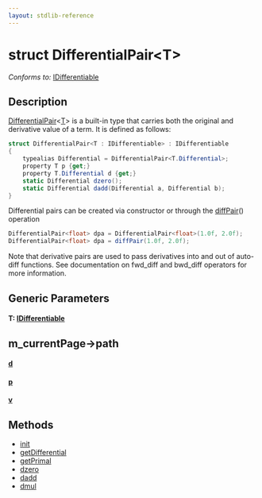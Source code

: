 ```yaml
---
layout: stdlib-reference
---
```


# struct DifferentialPair\<T\>

*Conforms to:* [IDifferentiable](../../interfaces/idifferentiable-01/index.html)

## Description

<span class='code'><a href="index.html" class="code_type">DifferentialPair</a>&lt;<a href="index.html#typeparam-T" class="code_type">T</a>&gt;</span> is a built-in type that carries both the original and derivative value of a term.
It is defined as follows:
```csharp
struct DifferentialPair<T : IDifferentiable> : IDifferentiable
{
    typealias Differential = DifferentialPair<T.Differential>;
    property T p {get;}
    property T.Differential d {get;}
    static Differential dzero();
    static Differential dadd(Differential a, Differential b);
}
```

Differential pairs can be created via constructor or through the <span class='code'><a href="../../global-decls/diffpair-4.html">diffPair</a>()</span> operation
```csharp
DifferentialPair<float> dpa = DifferentialPair<float>(1.0f, 2.0f);
DifferentialPair<float> dpa = diffPair(1.0f, 2.0f);
```
Note that derivative pairs are used to pass derivatives into and out of auto-diff functions.
See documentation on <span class='code'>fwd_diff</span> and <span class='code'>bwd_diff</span> operators for more information.


## Generic Parameters

####  <a id="typeparam-T"></a>T: [IDifferentiable](../../interfaces/idifferentiable-01/index.html)

## m_currentPage->path

####  <a id="decl-d"></a>[d](d.html)
####  <a id="decl-p"></a>[p](p.html)
####  <a id="decl-v"></a>[v](v.html)

## Methods

* [init](init)
* [getDifferential](getdifferential-3)
* [getPrimal](getprimal-3)
* [dzero](dzero)
* [dadd](dadd)
* [dmul](dmul)


<!-- RTD-TOC-START
```{toctree}
:titlesonly:
:hidden:

Differential <differential-0>
DifferentialElementType <differentialelementtype-0cj>
d <d>
dadd <dadd>
dmul <dmul>
dzero <dzero>
getDifferential <getdifferential-3>
getPrimal <getprimal-3>
init <init>
p <p>
v <v>
```
RTD-TOC-END -->
